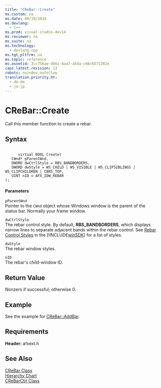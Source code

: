 ```yaml
---
title: "CReBar::Create"
ms.custom: na
ms.date: 09/19/2016
ms.devlang: 
  - C++
ms.prod: visual-studio-dev14
ms.reviewer: na
ms.suite: na
ms.technology: 
  - devlang-cpp
ms.tgt_pltfrm: na
ms.topic: reference
ms.assetid: 3cc756ae-db6c-4aa7-a5da-c66c6571382e
caps.latest.revision: 13
robots: noindex,nofollow
translation.priority.ht: 
  - de-de
  - ja-jp
---
```

# CReBar::Create
Call this member function to create a rebar.  
  
## Syntax  
  
```  
  
      virtual BOOL Create(  
   CWnd* pParentWnd,  
   DWORD dwCtrlStyle = RBS_BANDBORDERS,  
   DWORD dwStyle = WS_CHILD | WS_VISIBLE | WS_CLIPSIBLINGS | WS_CLIPCHILDREN | CBRS_TOP,  
   UINT nID = AFX_IDW_REBAR   
);  
```  
  
#### Parameters  
 `pParentWnd`  
 Pointer to the `CWnd` object whose Windows window is the parent of the status bar. Normally your frame window.  
  
 `dwCtrlStyle`  
 The rebar control style. By default, **RBS_BANDBORDERS**, which displays narrow lines to separate adjacent bands within the rebar control. See [Rebar Control Styles](http://msdn.microsoft.com/library/windows/desktop/bb774377) in the [!INCLUDE[winSDK](../vs140/includes/winSDK_md.md)] for a list of styles.  
  
 `dwStyle`  
 The rebar window styles.  
  
 `nID`  
 The rebar's child-window ID.  
  
## Return Value  
 Nonzero if successful; otherwise 0.  
  
## Example  
 See the example for [CReBar::AddBar](../vs140/CReBar--AddBar.md).  
  
## Requirements  
 **Header:** afxext.h  
  
## See Also  
 [CReBar Class](../vs140/CReBar-Class.md)   
 [Hierarchy Chart](../vs140/Hierarchy-Chart.md)   
 [CReBarCtrl Class](../vs140/CReBarCtrl-Class.md)